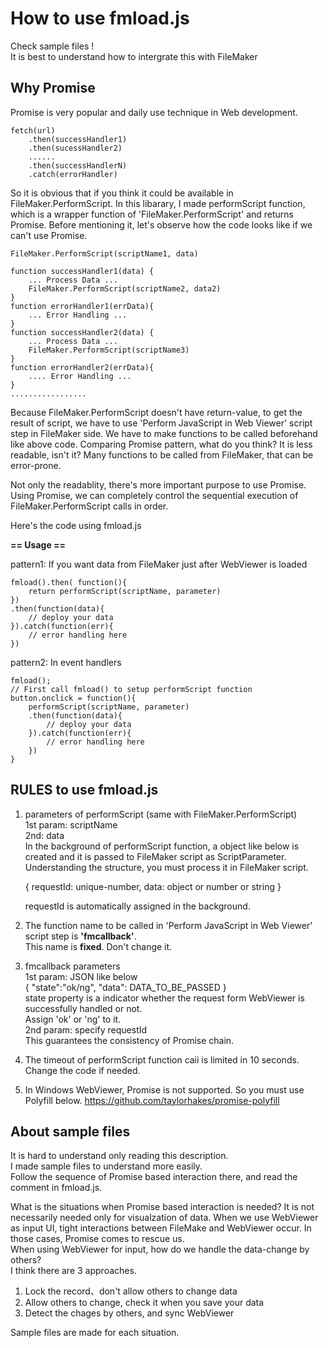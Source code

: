 # How to use fmload.js

Check sample files !  
It is best to understand how to intergrate this with FileMaker  

## Why Promise  

Promise is very popular and daily use technique in Web development.

    fetch(url)  
        .then(successHandler1)  
        .then(sucessHandler2)  
        ......  
        .then(successHandlerN)  
        .catch(errorHandler) 
  
So it is obvious that if you think it could be available in FileMaker.PerformScript. In this libarary, I made performScript function, which is a wrapper function of 'FileMaker.PerformScript' and returns Promise.
Before mentioning it, let's observe how the code looks like if we can't use Promise.

    FileMaker.PerformScript(scriptName1, data)  

    function successHandler1(data) {  
        ... Process Data ...  
        FileMaker.PerformScript(scriptName2, data2)  
    }  
    function errorHandler1(errData){  
        ... Error Handling ...  
    }  
    function successHandler2(data) {  
        ... Process Data ...  
        FileMaker.PerformScript(scriptName3)  
    }  
    function errorHandler2(errData){  
        .... Error Handling ...  
    }  
    .................  

Because FileMaker.PerformScript doesn't have return-value, to get the result of script, we have to use 'Perform JavaScript in Web Viewer' script step in FileMaker side. We have to make functions to be called beforehand like above code. Comparing Promise pattern, what do you think? It is less readable, isn't it? 
Many functions to be called from FileMaker, that can be error-prone.

Not only the readablity, there's more important purpose to use Promise.  
Using Promise, we can completely control the sequential execution of FileMaker.PerformScript calls in order.

Here's the code using fmload.js

**== Usage ==**  

pattern1: If you want data from FileMaker just after WebViewer is loaded  

    fmload().then( function(){  
        return performScript(scriptName, parameter)    
    })  
    .then(function(data){  
        // deploy your data  
    }).catch(function(err){  
        // error handling here  
    })  

pattern2: In event handlers  

    fmload();
    // First call fmload() to setup performScript function
    button.onclick = function(){  
        performScript(scriptName, parameter)  
        .then(function(data){  
            // deploy your data  
        }).catch(function(err){  
            // error handling here  
        })  
    }

## RULES to use fmload.js

1. parameters of performScript (same with FileMaker.PerformScript)  
1st param: scriptName  
2nd: data  
In the background of performScript function, a object like below is created and it is passed to FileMaker script as ScriptParameter.
Understanding the structure, you must process it in FileMaker script.

    {  requestId: unique-number, data: object or number or string  }

    requestId is automatically assigned in the background.  

2. The function name to be called in 'Perform JavaScript in Web Viewer' script step is **'fmcallback'**.  
This name is **fixed**. Don't change it.  

3. fmcallback parameters  
1st param: JSON like below  
{
    "state":"ok/ng",
    "data": DATA_TO_BE_PASSED
}  
state property is a indicator whether the request form WebViewer is successfully handled or not.  
Assign 'ok' or 'ng' to it.  
2nd param: specify requestId  
This guarantees the consistency of Promise chain.
4. The timeout of performScript function caii is limited in 10 seconds. Change the code if needed.
5. In Windows WebViewer, Promise is not supported. So you must use Polyfill below.
    https://github.com/taylorhakes/promise-polyfill

## About sample files

It is hard to understand only reading this description.  
I made sample files to understand more easily.  
Follow the sequence of Promise based interaction there, and read the comment in fmload.js.

What is the situations when Promise based interaction is needed?
It is not necessarily needed only for visualzation of data.
When we use WebViewer as input UI, tight interactions between FileMake and WebViewer occur.
In those cases, Promise comes to rescue us.  
When using WebViewer for input, how do we handle the data-change by others?  
I think there are 3 approaches.

1. Lock the record、don't allow others to change data
2. Allow others to change, check it when you save your data
3. Detect the chages by others, and sync WebViewer

Sample files are made for each situation.

